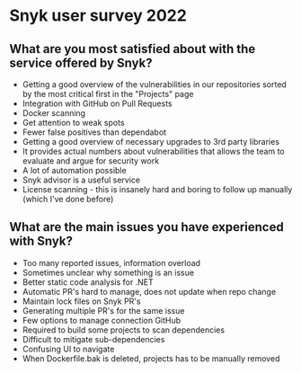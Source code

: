 # Snyk user survey 2022

## What are you most satisfied about with the service offered by Snyk?
- Getting a good overview of the vulnerabilities in our repositories sorted by the most critical first in the "Projects" page
- Integration with GitHub on Pull Requests
- Docker scanning
- Get attention to weak spots
- Fewer false positives than dependabot
- Getting a good overview of necessary upgrades to 3rd party libraries
- It provides actual numbers about vulnerabilities that allows the team to evaluate and argue for security work
- A lot of automation possible
- Snyk advisor is a useful service
- License scanning - this is insanely hard and boring to follow up manually (which I've done before)

## What are the main issues you have experienced with Snyk?
- Too many reported issues, information overload
- Sometimes unclear why something is an issue
- Better static code analysis for .NET
- Automatic PR's hard to manage, does not update when repo change
- Maintain lock files on Snyk PR's
- Generating multiple PR's for the same issue
- Few options to manage connection GitHub
- Required to build some projects to scan dependencies
- Difficult to mitigate sub-dependencies
- Confusing UI to navigate
- When Dockerfile.bak is deleted, projects has to be manually removed
